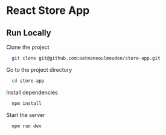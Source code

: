 # React Store App

## Run Locally

Clone the project

```bash
  git clone git@github.com:aatmaneoulmouden/store-app.git
```

Go to the project directory

```bash
  cd store-app
```

Install dependencies

```bash
  npm install
```

Start the server

```bash
  npm run dev
```
